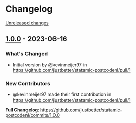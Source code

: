 # Changelog 

[Unreleased changes](https://github.com/justbetter/statamic-postcodenl/compare/1.0.0...master)
## [1.0.0](https://github.com/justbetter/statamic-postcodenl/releases/tag/1.0.0) - 2023-06-16

### What's Changed
* Initial version by @kevinmeijer97 in https://github.com/justbetter/statamic-postcodenl/pull/1

### New Contributors
* @kevinmeijer97 made their first contribution in https://github.com/justbetter/statamic-postcodenl/pull/1

**Full Changelog**: https://github.com/justbetter/statamic-postcodenl/commits/1.0.0

